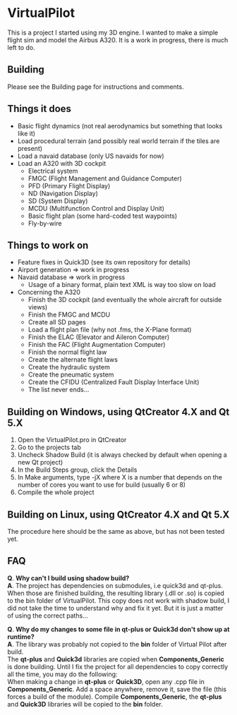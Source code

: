 # VirtualPilot

This is a project I started using my 3D engine. I wanted to make a simple flight sim and model the Airbus A320.
It is a work in progress, there is much left to do.

## Building

Please see the Building page for instructions and comments.

## Things it does

* Basic flight dynamics (not real aerodynamics but something that looks like it)
* Load procedural terrain (and possibly real world terrain if the tiles are present)
* Load a navaid database (only US navaids for now)
* Load an A320 with 3D cockpit
    * Electrical system
    * FMGC (Flight Management and Guidance Computer)
    * PFD (Primary Flight Display)
    * ND (Navigation Display)
    * SD (System Display)
    * MCDU (Multifunction Control and Display Unit)
    * Basic flight plan (some hard-coded test waypoints)
    * Fly-by-wire

## Things to work on

* Feature fixes in Quick3D (see its own repository for details)
* Airport generation => work in progress
* Navaid database => work in progress
    * Usage of a binary format, plain text XML is way too slow on load
* Concerning the A320
    * Finish the 3D cockpit (and eventually the whole aircraft for outside views)
    * Finish the FMGC and MCDU
    * Create all SD pages
    * Load a flight plan file (why not .fms, the X-Plane format)
    * Finish the ELAC (Elevator and Aileron Computer)
    * Finish the FAC (Flight Augmentation Computer)
    * Finish the normal flight law
    * Create the alternate flight laws
    * Create the hydraulic system
    * Create the pneumatic system
    * Create the CFIDU (Centralized Fault Display Interface Unit)
    * The list never ends...

## Building on Windows, using QtCreator 4.X and Qt 5.X

1. Open the VirtualPilot.pro in QtCreator
2. Go to the projects tab
3. Uncheck Shadow Build (it is always checked by default when opening a new Qt project)
4. In the Build Steps group, click the Details
5. In Make arguments, type -jX where X is a number that depends on the number of cores you want to use for build (usually 6 or 8)
6. Compile the whole project

## Building on Linux, using QtCreator 4.X and Qt 5.X

The procedure here should be the same as above, but has not been tested yet.

## FAQ

**Q**. **Why can't I build using shadow build?**  
**A**. The project has dependencies on submodules, i.e quick3d and qt-plus. When those are finished building, the resulting library (.dll or .so) is copied to the bin folder of VirtualPilot. This copy does not work with shadow build, I did not take the time to understand why and fix it yet. But it is just a matter of using the correct paths...

**Q**. **Why do my changes to some file in qt-plus or Quick3d don't show up at runtime?**  
**A**. The library was probably not copied to the **bin** folder of Virtual Pilot after build.  
The **qt-plus** and **Quick3d** libraries are copied when **Components_Generic** is done building.
Until I fix the project for all dependencies to copy correctly all the time, you may do the following:  
When making a change in **qt-plus** or **Quick3D**, open any .cpp file in **Components_Generic**. Add a space anywhere, remove it, save the file (this forces a build of the module). Compile **Components_Generic**, the **qt-plus** and **Quick3D** libraries will be copied to the **bin** folder.

